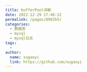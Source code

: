 ```yaml
---
title: bufferPool详解
date: 2022-12-29 17:46:12
permalink: /pages/8983b5/
categories:
  - 数据库
  - mysql
  - mysql日志
tags:
  - 
author: 
  name: xugaoyi
  link: https://github.com/xugaoyi
---
```

